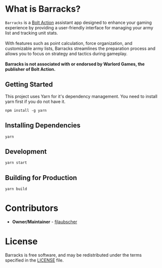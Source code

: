 # What is Barracks?

`Barracks` is a [Bolt Action](https://www.boltaction.com/) assistant app designed to enhance your gaming experience by providing a user-friendly interface for managing your army list and tracking unit stats.
<br />
<br />
With features such as point calculation, force organization, and customizable army lists, Barracks streamlines the preparation process and allows you to focus on strategy and tactics during gameplay.
<br />
<br />
**Barracks is not associated with or endorsed by Warlord Games, the publisher of Bolt Action.**

## Getting Started

This project uses Yarn for it's dependency management.
You need to install yarn first if you do not have it.

```
npm install -g yarn
```

## Installing Dependencies

```
yarn
```

## Development

```
yarn start
```

## Building for Production

```
yarn build
```

# Contributors

- <strong>Owner/Maintainer</strong> - [fjlaubscher](https://github.com/fjlaubscher)

# License

Barracks is free software, and may be redistributed under the terms specified in the [LICENSE](LICENSE.md) file.

